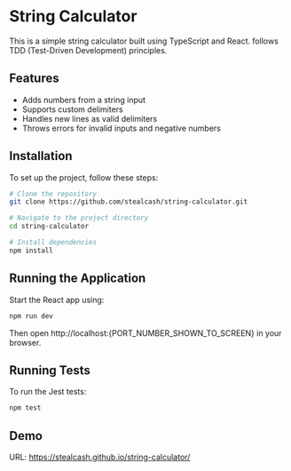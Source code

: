 # String Calculator

This is a simple string calculator built using TypeScript and React. follows TDD (Test-Driven Development) principles.

## Features

- Adds numbers from a string input
- Supports custom delimiters
- Handles new lines as valid delimiters
- Throws errors for invalid inputs and negative numbers

## Installation

To set up the project, follow these steps:

```sh
# Clone the repository
git clone https://github.com/stealcash/string-calculator.git

# Navigate to the project directory
cd string-calculator

# Install dependencies
npm install
```


## Running the Application

Start the React app using:

```sh
npm run dev
```

Then open http://localhost:{PORT_NUMBER_SHOWN_TO_SCREEN} in your browser.

## Running Tests

To run the Jest tests:

```sh
npm test
```
## Demo

URL: https://stealcash.github.io/string-calculator/
